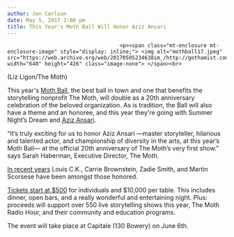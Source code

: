 ```yaml
---
author: Jen Carlson
date: May 5, 2017 2:00 pm
title: This Year's Moth Ball Will Honor Aziz Ansari
---
```


	
										<p><span class="mt-enclosure mt-enclosure-image" style="display: inline;"> <img alt="mothball17.jpeg" src="https://web.archive.org/web/20170505234638im_/http://gothamist.com/attachments/arts_jen/mothball17.jpeg" width="640" height="426" class="image-none"> </span><br>
<span class="photo_caption">(Liz Ligon/The Moth)</span></p>

<p>This year&apos;s <a href="https://web.archive.org/web/20170505234638/https://themoth.org/mothball">Moth Ball</a>, the best ball in town and one that benefits the storytelling nonprofit The Moth, will double as a 20th anniversary celebration of the beloved organization. As is tradition, the Ball will also have a theme and an honoree, and this year they&apos;re going with Summer Night&#x2019;s Dream and <a href="https://web.archive.org/web/20170505234638/http://gothamist.com/tags/azizansari">Aziz Ansari</a>.</p>

<p>&#x201C;It&#x2019;s truly exciting for us to honor Aziz Ansari &#x2014;master storyteller, hilarious and talented actor, and championship of diversity in the arts, at this year&#x2019;s Moth Ball&#x2014; at the official 20th anniversary of The Moth&#x2019;s very first show.&#x201D; says Sarah Haberman, Executive Director, The Moth.</p>

<p><a href="https://web.archive.org/web/20170505234638/http://gothamist.com/tags/themothball">In recent years</a> Louis C.K., Carrie Brownstein, Zadie Smith, and Martin Scorsese have been amongst those honored.</p>

<p><a href="https://web.archive.org/web/20170505234638/https://themoth.secure.force.com/ticket/#sections_a0F0P00000Gqv3jUAB">Tickets start at $500</a> for individuals and $10,000 per table. This includes dinner, open bars, and a really wonderful and entertaining night. Plus: proceeds will support over 550 live storytelling shows this year, The Moth Radio Hour, and their community and education programs.</p>

<p>The event will take place at Capitale (130 Bowery) on June 6th.</p>					
										
									
				